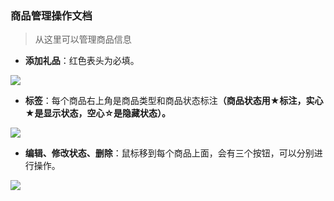 ﻿<link href="/css/erp_docs.css?v=@ViewBag.Version" rel="stylesheet" />

### 商品管理操作文档
>从这里可以管理商品信息

- **添加礼品**：红色表头为必填。
<img src="/docs/mall/images/mall001.jpg" />

- **标签**：每个商品右上角是商品类型和商品状态标注<b class="colred">（商品状态用★标注，实心★是显示状态，空心☆是隐藏状态）。 </b>
<img src="/docs/mall/images/mall002.jpg" />

- **编辑、修改状态、删除**：鼠标移到每个商品上面，会有三个按钮，可以分别进行操作。
<img src="/docs/mall/images/mall003.jpg" />



